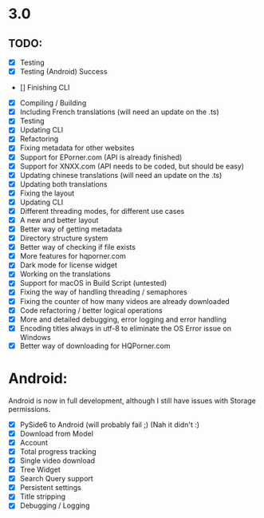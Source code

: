 # 3.0
 

## TODO:


- [x] Testing
- [x] Testing (Android) Success
- [] Finishing CLI
- [x] Compiling / Building
- [x] Including French translations (will need an update on the .ts)
- [x] Testing
- [x] Updating CLI
- [x] Refactoring
- [x] Fixing metadata for other websites
- [x] Support for EPorner.com (API is already finished)
- [x] Support for XNXX.com (API needs to be coded, but should be easy)
- [x] Updating chinese translations (will need an update on the .ts)
- [x] Updating both translations
- [x] Fixing the layout
- [x] Updating CLI
- [x] Different threading modes, for different use cases
- [x] A new and better layout
- [x] Better way of getting metadata
- [x] Directory structure system
- [x] Better way of checking if file exists
- [x] More features for hqporner.com
- [x] Dark mode for license widget
- [x] Working on the translations
- [x] Support for macOS in Build Script (untested)
- [x] Fixing the way of handling threading / semaphores
- [x] Fixing the counter of how many videos are already downloaded
- [x] Code refactoring / better logical operations
- [x] More and detailed debugging, error logging and error handling
- [x] Encoding titles always in utf-8 to eliminate the OS Error issue on Windows
- [x] Better way of downloading for HQPorner.com

# Android:

Android is now in full development, although I still have issues with Storage permissions.



- [x] PySide6 to Android (will probably fail ;) (Nah it didn't :)
- [x] Download from Model
- [x] Account
- [x] Total progress tracking
- [x] Single video download
- [x] Tree Widget
- [x] Search Query support
- [x] Persistent settings
- [x] Title stripping
- [x] Debugging / Logging
